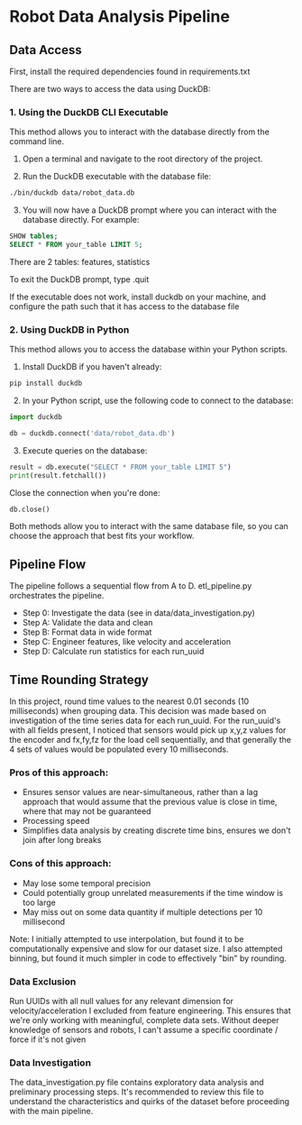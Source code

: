# Robot Data Analysis Pipeline

## Data Access

First, install the required dependencies found in requirements.txt

There are two ways to access the data using DuckDB:

### 1. Using the DuckDB CLI Executable

This method allows you to interact with the database directly from the command line.

1. Open a terminal and navigate to the root directory of the project.

2. Run the DuckDB executable with the database file:
```bash
./bin/duckdb data/robot_data.db
```
3. You will now have a DuckDB prompt where you can interact with the database directly. For example:
```sql
SHOW tables;
SELECT * FROM your_table LIMIT 5;
```
There are 2 tables: features, statistics

To exit the DuckDB prompt, type .quit

If the executable does not work, install duckdb on your machine, and configure the path such that it has access to the database file

### 2. Using DuckDB in Python
This method allows you to access the database within your Python scripts.

1. Install DuckDB if you haven't already:
```bash
pip install duckdb
```
2. In your Python script, use the following code to connect to the database:
```python
import duckdb

db = duckdb.connect('data/robot_data.db')
```
3. Execute queries on the database:
```python
result = db.execute("SELECT * FROM your_table LIMIT 5")
print(result.fetchall())
```
Close the connection when you're done:
```python
db.close()
```

Both methods allow you to interact with the same database file, so you can choose the approach that best fits your workflow.

## Pipeline Flow
The pipeline follows a sequential flow from A to D. etl_pipeline.py orchestrates the pipeline.

- Step 0: Investigate the data (see in data/data_investigation.py)
- Step A: Validate the data and clean
- Step B: Format data in wide format
- Step C: Engineer features, like velocity and acceleration
- Step D: Calculate run statistics for each run_uuid

## Time Rounding Strategy
In this project, round time values to the nearest 0.01 seconds (10 milliseconds) when grouping data. This decision was made based on investigation of the time series data for each run_uuid. For the run_uuid's with all fields present, I noticed that sensors would pick up x,y,z values for the encoder and fx,fy,fz for the load cell sequentially, and that generally the 4 sets of values would be populated every 10 milliseconds.

### Pros of this approach:
- Ensures sensor values are near-simultaneous, rather than a lag approach that would assume that the previous value is close in time, where that may not be guaranteed
- Processing speed
- Simplifies data analysis by creating discrete time bins, ensures we don't join after long breaks

### Cons of this approach:
- May lose some temporal precision
- Could potentially group unrelated measurements if the time window is too large
- May miss out on some data quantity if multiple detections per 10 millisecond

Note: I initially attempted to use interpolation, but found it to be computationally expensive and slow for our dataset size. I also attempted binning, but found it much simpler in code to effectively "bin" by rounding.

### Data Exclusion
Run UUIDs with all null values for any relevant dimension for velocity/acceleration I excluded from feature engineering. This ensures that we're only working with meaningful, complete data sets. Without deeper knowledge of sensors and robots, I can't assume a specific coordinate / force if it's not given

### Data Investigation
The data_investigation.py file contains exploratory data analysis and preliminary processing steps. It's recommended to review this file to understand the characteristics and quirks of the dataset before proceeding with the main pipeline.
